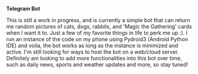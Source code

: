 **Telegram Bot**

This is still a work in progress, and is currently a simple bot that can return me random pictures of cats, dogs, rabbits, and 'Magic the Gathering' cards when I want it to. Just a few of my favorite things in life to perk me up :). I run an instance of the code on my phone using Pydroid3 (Android Python IDE) and voila, the bot works as long as the instance is minimized and active. I'm still looking for ways to host the bot on a web/cloud server. Definitely am looking to add more functionalities into this bot over time, such as daily news, sports and weather updates and more, so stay tuned! 
